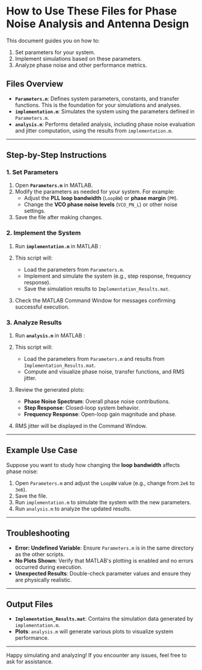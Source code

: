 
# How to Use These Files for Phase Noise Analysis and Antenna Design

This document guides you on how to:
1. Set parameters for your system.
2. Implement simulations based on these parameters.
3. Analyze phase noise and other performance metrics.

## Files Overview
- **`Parameters.m`**: Defines system parameters, constants, and transfer functions. This is the foundation for your simulations and analyses.
- **`implementation.m`**: Simulates the system using the parameters defined in `Parameters.m`.
- **`analysis.m`**: Performs detailed analysis, including phase noise evaluation and jitter computation, using the results from `implementation.m`.

---

## Step-by-Step Instructions

### 1. Set Parameters
1. Open **`Parameters.m`** in MATLAB.
2. Modify the parameters as needed for your system. For example:
   - Adjust the **PLL loop bandwidth** (`LoopBW`) or **phase margin** (`PM`).
   - Change the **VCO phase noise levels** (`VCO_PN_L`) or other noise settings.
3. Save the file after making changes.

### 2. Implement the System
1. Run **`implementation.m`** in MATLAB :

2. This script will:
   - Load the parameters from `Parameters.m`.
   - Implement and simulate the system (e.g., step response, frequency response).
   - Save the simulation results to `Implementation_Results.mat`.
3. Check the MATLAB Command Window for messages confirming successful execution.

### 3. Analyze Results
1. Run **`analysis.m`** in MATLAB :

2. This script will:
   - Load the parameters from `Parameters.m` and results from `Implementation_Results.mat`.
   - Compute and visualize phase noise, transfer functions, and RMS jitter.
3. Review the generated plots:
   - **Phase Noise Spectrum**: Overall phase noise contributions.
   - **Step Response**: Closed-loop system behavior.
   - **Frequency Response**: Open-loop gain magnitude and phase.
4. RMS jitter will be displayed in the Command Window.

---

## Example Use Case
Suppose you want to study how changing the **loop bandwidth** affects phase noise:
1. Open `Parameters.m` and adjust the `LoopBW` value (e.g., change from `2e6` to `3e6`).
2. Save the file.
3. Run `implementation.m` to simulate the system with the new parameters.
4. Run `analysis.m` to analyze the updated results.

---

## Troubleshooting
- **Error: Undefined Variable**: Ensure `Parameters.m` is in the same directory as the other scripts.
- **No Plots Shown**: Verify that MATLAB's plotting is enabled and no errors occurred during execution.
- **Unexpected Results**: Double-check parameter values and ensure they are physically realistic.

---

## Output Files
- **`Implementation_Results.mat`**: Contains the simulation data generated by `implementation.m`.
- **Plots**: `analysis.m` will generate various plots to visualize system performance.

---

Happy simulating and analyzing! If you encounter any issues, feel free to ask for assistance.
